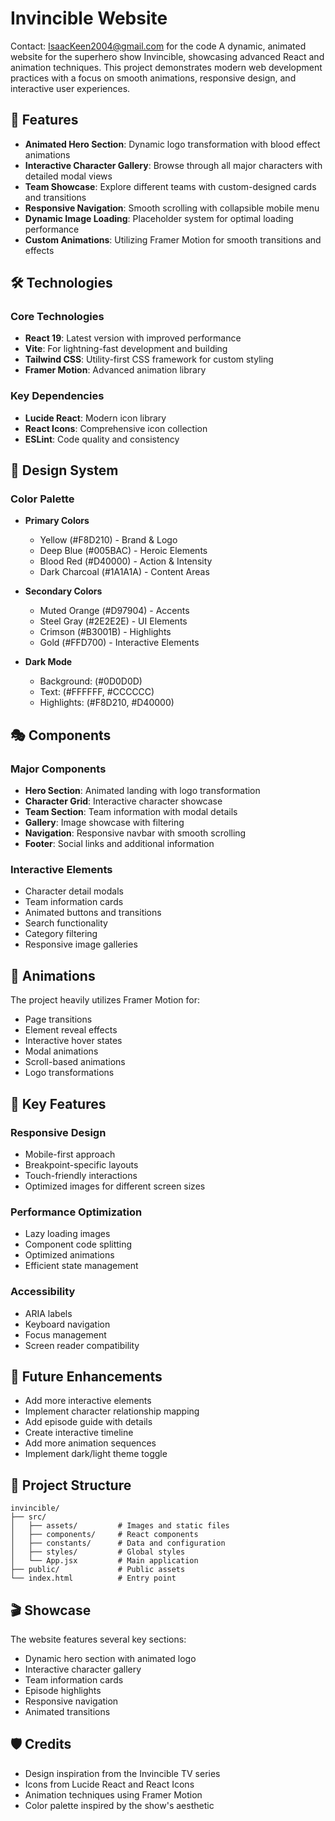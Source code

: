 # Invincible Website
Contact: IsaacKeen2004@gmail.com for the code
A dynamic, animated website for the superhero show Invincible, showcasing advanced React and animation techniques. This project demonstrates modern web development practices with a focus on smooth animations, responsive design, and interactive user experiences.

## 🌟 Features

- **Animated Hero Section**: Dynamic logo transformation with blood effect animations
- **Interactive Character Gallery**: Browse through all major characters with detailed modal views
- **Team Showcase**: Explore different teams with custom-designed cards and transitions
- **Responsive Navigation**: Smooth scrolling with collapsible mobile menu
- **Dynamic Image Loading**: Placeholder system for optimal loading performance
- **Custom Animations**: Utilizing Framer Motion for smooth transitions and effects

## 🛠️ Technologies

### Core Technologies
- **React 19**: Latest version with improved performance
- **Vite**: For lightning-fast development and building
- **Tailwind CSS**: Utility-first CSS framework for custom styling
- **Framer Motion**: Advanced animation library

### Key Dependencies
- **Lucide React**: Modern icon library
- **React Icons**: Comprehensive icon collection
- **ESLint**: Code quality and consistency

## 🎨 Design System

### Color Palette
- **Primary Colors**
  - Yellow (#F8D210) - Brand & Logo
  - Deep Blue (#005BAC) - Heroic Elements
  - Blood Red (#D40000) - Action & Intensity
  - Dark Charcoal (#1A1A1A) - Content Areas

- **Secondary Colors**
  - Muted Orange (#D97904) - Accents
  - Steel Gray (#2E2E2E) - UI Elements
  - Crimson (#B3001B) - Highlights
  - Gold (#FFD700) - Interactive Elements

- **Dark Mode**
  - Background: (#0D0D0D)
  - Text: (#FFFFFF, #CCCCCC)
  - Highlights: (#F8D210, #D40000)

## 🎭 Components

### Major Components
- **Hero Section**: Animated landing with logo transformation
- **Character Grid**: Interactive character showcase
- **Team Section**: Team information with modal details
- **Gallery**: Image showcase with filtering
- **Navigation**: Responsive navbar with smooth scrolling
- **Footer**: Social links and additional information

### Interactive Elements
- Character detail modals
- Team information cards
- Animated buttons and transitions
- Search functionality
- Category filtering
- Responsive image galleries

## 💫 Animations

The project heavily utilizes Framer Motion for:
- Page transitions
- Element reveal effects
- Interactive hover states
- Modal animations
- Scroll-based animations
- Logo transformations

## 🎯 Key Features

### Responsive Design
- Mobile-first approach
- Breakpoint-specific layouts
- Touch-friendly interactions
- Optimized images for different screen sizes

### Performance Optimization
- Lazy loading images
- Component code splitting
- Optimized animations
- Efficient state management

### Accessibility
- ARIA labels
- Keyboard navigation
- Focus management
- Screen reader compatibility

## 🚀 Future Enhancements

- Add more interactive elements
- Implement character relationship mapping
- Add episode guide with details
- Create interactive timeline
- Add more animation sequences
- Implement dark/light theme toggle

## 📝 Project Structure

```
invincible/
├── src/
│   ├── assets/         # Images and static files
│   ├── components/     # React components
│   ├── constants/      # Data and configuration
│   ├── styles/         # Global styles
│   └── App.jsx         # Main application
├── public/             # Public assets
└── index.html          # Entry point
```

## 🎬 Showcase

The website features several key sections:
- Dynamic hero section with animated logo
- Interactive character gallery
- Team information cards
- Episode highlights
- Responsive navigation
- Animated transitions

## 🛡️ Credits

- Design inspiration from the Invincible TV series
- Icons from Lucide React and React Icons
- Animation techniques using Framer Motion
- Color palette inspired by the show's aesthetic
